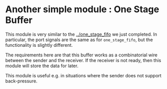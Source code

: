 # Another simple module : One Stage Buffer
This module is very similar to the [../one_stage_fifo](one_stage_fifo) we just
completed.  In particular, the port signals are the same as for
`one_stage_fifo`, but the functionality is slightly different.

The requirements here are that this buffer works as a combinatorial wire
between the sender and the receiver.  If the receiver is not ready, then this
module will store the data for later.

This module is useful e.g. in situations where the sender does not support
back-pressure.

